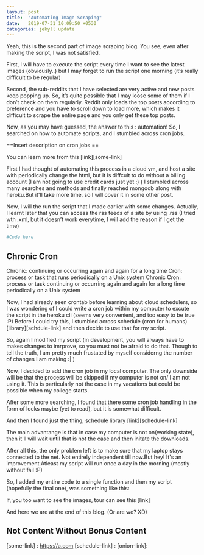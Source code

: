 ```yaml
---
layout: post
title:  "Automating Image Scraping"
date:   2019-07-31 10:09:50 +0530
categories: jekyll update
---
```

Yeah, this is the second part of image scraping blog. You see, even after making the script, I was not satisfied.

First, I will have to execute the script every time I want to see the latest images (obviously..) but I may forget to run the script one morning (it’s really difficult to be regular)

Second, the sub-reddits that I have selected are very active and new posts keep popping up. 
So, it’s quite possible that I may loose some of them if I don’t check on them regularly.
Reddit only loads the top posts according to preference and you have to scroll down to load more, which makes it difficult to scrape the entire page and you only get these top posts.

Now, as you may have guessed, the answer to this : automation! So, I searched on how to automate scripts, and I stumbled across cron jobs.

==Insert description on cron jobs ==

You can learn more from this [link][some-link]

First I had thought of automating this process in a cloud vm, and host a site with periodically change the html, but it is diffcult to do without a billing account (I am not going to use credit cards just yet :) )
I stumbled across many searches and methods and finally reached mongodb along with heroku.But it'll take more time, so I will cover it in some other post.

Now, I will the run the script that I made earlier with some changes. Actually, I learnt later that you can access the rss feeds of a site by using .rss (I tried wth .xml, but it doesn’t work everytime, I will add the reason if I get the time)

```python
#Code here
```

## Chronic Cron

Chronic: continuing or occurring again and again for a long time 
Cron: process or task that runs periodically on a Unix system
Chronic Cron: process or task continuing or occurring again and again for a long time periodically on a Unix system

Now, I had already seen crontab before learning about cloud schedulers, so I was wondering of I could write a cron job within my computer to excute the script in the heroku cli (seems very convenient, and too easy to be true :P) 
Before I could try this, I stumbled across schedule (cron for humans) [library][schdule-link] and then decide to use that for my script. 

So, again I modified my script (in development, you will always have to makes changes to imrprove, so you must not be afraid to do that. Though to tell the truth, I am pretty much frustated by myself considerng the number of changes I am making :| )

Now, I decided to add the cron job in my local computer. The only downside will be that the process will be skipped if my computer is not on/ I am not using it. 
This is particularly not the case in my vacations but could be possible when my college starts.

After some more searching, I found that there some cron job handling in the form of locks maybe (yet to read), but it is somewhat difficult.

And then I found just the thing, schedule library [link][schedule-link]

The main advantange is that in case my computer is not on(working state), then it'll will wait until that is not the case and then initate the downloads.

After all this, the only problem left is to make sure that my laptop stays connected to the net.
Not entirely independent till now.But hey! It's an improvement.Atleast my script will run once a day in the morning (mostly without fail :P)

So, I added my entire code to a single function and then my script (hopefully the final one), was something like this:

If, you too want to see the images, tour can see this [link]

And here we are at the end of this blog. (Or are we? XD)

## Not Content Without Bonus Content

[some-link] : https://a.com
[schedule-link] :
[onion-link]:
